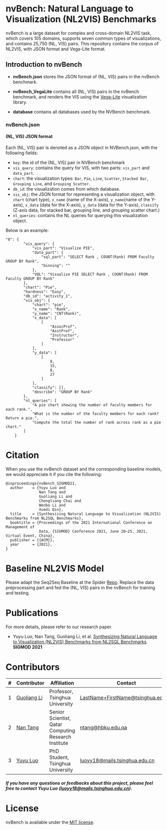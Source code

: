 # nvBench: Natural Language to Visualization (NL2VIS) Benchmarks

nvBench is a large dataset for complex and cross-domain NL2VIS task, which covers 105 domains, supports seven common types of visualizations, and contains 25,750 (NL, VIS) pairs.
This repository contains the corpus of NL2VIS, with JSON format and Vega-Lite format.

## Introduction to nvBench

- **nvBench.json** stores the JSON format of (NL, VIS) pairs in the nvBench benchmark.

- **nvBench_VegaLite** contains all (NL, VIS) pairs in the nvBench benchmark, and renders the VIS using the [Vega-Lite](https://vega.github.io/vega-lite/) visualization library.

- **database** contains all databases used by the NVBench benchmark.

### nvBench.json

#### (NL, VIS) JSON format
Each (NL, VIS) pair is denoted as a JSON object in NVBench.json, with the following fields:
- `key`: the id of the (NL, VIS) pair in NVBench benchmark
- `vis_query`: contains the query for VIS, with two parts: `vis_part` and `data_part`.
- `chart`: the visualization types: `Bar`, `Pie`, `Line`, `Scatter`, `Stacked Bar`, `Grouping Line`, and `Grouping Scatter`.
- `db_id`: the visualization comes from which database.
- `vis_obj`: the JSON format for representing a visualization object, with `chart` (chart type), `x_name` (name of the X-axis), `y_name`(name of the Y-axis), `x_data` (data for the X-axis), `y_data` (data for the Y-axis), `classify` (Z-axis data, for stacked bar, grouping line, and grouping scatter chart.)
- `nl_queries`: contains the NL queries for querying this visualization object.

Below is an example:
```
"8": {
        "vis_query": {
            "vis_part": "Visualize PIE",
            "data_part": {
                "sql_part": "SELECT Rank , COUNT(Rank) FROM Faculty GROUP BY Rank",
                "binning": ""
            },
            "VQL": "Visualize PIE SELECT Rank , COUNT(Rank) FROM Faculty GROUP BY Rank"
        },
        "chart": "Pie",
        "hardness": "Easy",
        "db_id": "activity_1",
        "vis_obj": {
            "chart": "pie",
            "x_name": "Rank",
            "y_name": "CNT(Rank)",
            "x_data": [
                [
                    "AssocProf",
                    "AsstProf",
                    "Instructor",
                    "Professor"
                ]
            ],
            "y_data": [
                [
                    8,
                    15,
                    8,
                    27
                ]
            ],
            "classify": [],
            "describe": "GROUP BY Rank"
        },
        "nl_queries": [
            "A pie chart showing the number of faculty members for each rank.",
            "What is the number of the faculty members for each rank? Return a pie.",
            "Compute the total the number of rank across rank as a pie chart."
        ]
    }
```

Citation
===========================
When you use the nvBench dataset and the corresponding baseline models, we would appreciate it if you cite the following:

```
@inproceedings{nvBench_SIGMOD21,
  author    = {Yuyu Luo and
               Nan Tang and
               Guoliang Li and
               Chengliang Chai and
               Wenbo Li and
               Xuedi Qin},
  title     = {Synthesizing Natural Language to Visualization (NL2VIS) Benchmarks from NL2SQL Benchmarks},
  booktitle = {Proceedings of the 2021 International Conference on Management of
               Data, {SIGMOD} Conference 2021, June 20–25, 2021, Virtual Event, China},
  publisher = {{ACM}},
  year      = {2021},
}
```

Baseline NL2VIS Model
===========================
Please adapt the Seq2Seq Baseline at the Spider [Repo](https://github.com/taoyds/spider/tree/master/baselines/seq2seq_attention_copy). Replace the data preprocessing part and fed the (NL, VIS) pairs in the nvBench for training and testing.

Publications
===========================
For more details, please refer to our research paper.
- Yuyu Luo, Nan Tang, Guoliang Li, et al. [Synthesizing Natural Language to Visualization (NL2VIS) Benchmarks from NL2SQL Benchmarks](https://luoyuyu.vip/files/nvBench-SIGMOD21.pdf). **SIGMOD 2021**

Contributors
===========================
|#|Contributor|Affiliation|Contact|
|---|----|-----|-----|
|1|[Guoliang Li](http://dbgroup.cs.tsinghua.edu.cn/ligl/)|Professor, Tsinghua University| LastName+FirstName@tsinghua.edu.cn
|2|[Nan Tang](http://da.qcri.org/ntang/index.html)|Senior Scientist, Qatar Computing Research Institute|ntang@hbku.edu.qa
|3|[Yuyu Luo](https://luoyuyu.vip)| PhD Student, Tsinghua University| luoyy18@mails.tsinghua.edu.cn
##### If you have any questions or feedbacks about this project, please feel free to contact Yuyu Luo (luoyy18@mails.tsinghua.edu.cn).


License
===========================
nvBench is available under the
[MIT license](https://opensource.org/licenses/MIT).
